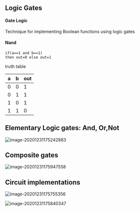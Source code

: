 ## Logic Gates



#### Gate Logic

Technique for implementing Boolean functions using logic gates





#### Nand

```basic
if(a==1 and b==1)
then out=0 else out=1
```



truth table

| a    | b    | out  |
| ---- | ---- | ---- |
| 0    | 0    | 1    |
| 0    | 1    | 1    |
| 1    | 0    | 1    |
| 1    | 1    | 0    |



## Elementary Logic gates: And, Or,Not

![image-20201231175242883](https://loyioblog.oss-cn-beijing.aliyuncs.com/LoyioBlog/cPnL0J.png)





## Composite gates

![image-20201231175947558](https://loyioblog.oss-cn-beijing.aliyuncs.com/LoyioBlog/VqRyyK.png)





## Circuit implementations

![image-20201231175755356](https://loyioblog.oss-cn-beijing.aliyuncs.com/LoyioBlog/aUKYxL.png)



![image-20201231175840347](https://loyioblog.oss-cn-beijing.aliyuncs.com/LoyioBlog/lVjWHZ.png)

